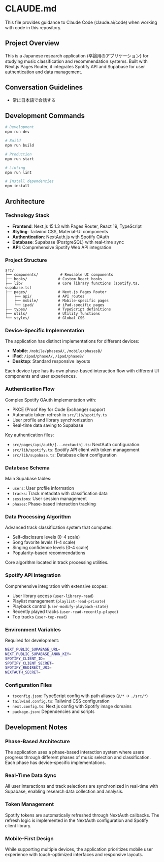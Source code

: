 # CLAUDE.md

This file provides guidance to Claude Code (claude.ai/code) when working with code in this repository.

## Project Overview

This is a Japanese research application (卒論用のアプリケーション) for studying music classification and recommendation systems. Built with Next.js Pages Router, it integrates Spotify API and Supabase for user authentication and data management.

## Conversation Guidelines

- 常に日本語で会話する

## Development Commands

```bash
# Development
npm run dev

# Build
npm run build

# Production
npm run start

# Linting
npm run lint

# Install dependencies
npm install
```

## Architecture

### Technology Stack

- **Frontend**: Next.js 15.1.3 with Pages Router, React 19, TypeScript
- **Styling**: Tailwind CSS, Material-UI components
- **Authentication**: NextAuth.js with Spotify OAuth
- **Database**: Supabase (PostgreSQL) with real-time sync
- **API**: Comprehensive Spotify Web API integration

### Project Structure

```
src/
├── components/          # Reusable UI components
├── hooks/              # Custom React hooks
├── lib/                # Core library functions (spotify.ts, supabase.ts)
├── pages/              # Next.js Pages Router
│   ├── api/            # API routes
│   ├── mobile/         # Mobile-specific pages
│   └── ipad/           # iPad-specific pages
├── types/              # TypeScript definitions
├── utils/              # Utility functions
└── styles/             # Global CSS
```

### Device-Specific Implementation

The application has distinct implementations for different devices:

- **Mobile**: `/mobile/phasesA/`, `/mobile/phasesB/`
- **iPad**: `/ipad/phaseA/`, `/ipad/phaseB/`
- **Desktop**: Standard responsive layouts

Each device type has its own phase-based interaction flow with different UI components and user experiences.

### Authentication Flow

Complex Spotify OAuth implementation with:

- PKCE (Proof Key for Code Exchange) support
- Automatic token refresh in `src/lib/spotify.ts`
- User profile and library synchronization
- Real-time data saving to Supabase

Key authentication files:

- `src/pages/api/auth/[...nextauth].ts`: NextAuth configuration
- `src/lib/spotify.ts`: Spotify API client with token management
- `src/lib/supabase.ts`: Database client configuration

### Database Schema

Main Supabase tables:

- `users`: User profile information
- `tracks`: Track metadata with classification data
- `sessions`: User session management
- `phases`: Phase-based interaction tracking

### Data Processing Algorithm

Advanced track classification system that computes:

- Self-disclosure levels (0-4 scale)
- Song favorite levels (1-4 scale)
- Singing confidence levels (0-4 scale)
- Popularity-based recommendations

Core algorithm located in track processing utilities.

### Spotify API Integration

Comprehensive integration with extensive scopes:

- User library access (`user-library-read`)
- Playlist management (`playlist-read-private`)
- Playback control (`user-modify-playback-state`)
- Recently played tracks (`user-read-recently-played`)
- Top tracks (`user-top-read`)

### Environment Variables

Required for development:

```bash
NEXT_PUBLIC_SUPABASE_URL=
NEXT_PUBLIC_SUPABASE_ANON_KEY=
SPOTIFY_CLIENT_ID=
SPOTIFY_CLIENT_SECRET=
SPOTIFY_REDIRECT_URI=
NEXTAUTH_SECRET=
```

### Configuration Files

- `tsconfig.json`: TypeScript config with path aliases (`@/*` → `./src/*`)
- `tailwind.config.ts`: Tailwind CSS configuration
- `next.config.ts`: Next.js config with Spotify image domains
- `package.json`: Dependencies and scripts

## Development Notes

### Phase-Based Architecture

The application uses a phase-based interaction system where users progress through different phases of music selection and classification. Each phase has device-specific implementations.

### Real-Time Data Sync

All user interactions and track selections are synchronized in real-time with Supabase, enabling research data collection and analysis.

### Token Management

Spotify tokens are automatically refreshed through NextAuth callbacks. The refresh logic is implemented in the NextAuth configuration and Spotify client library.

### Mobile-First Design

While supporting multiple devices, the application prioritizes mobile user experience with touch-optimized interfaces and responsive layouts.
